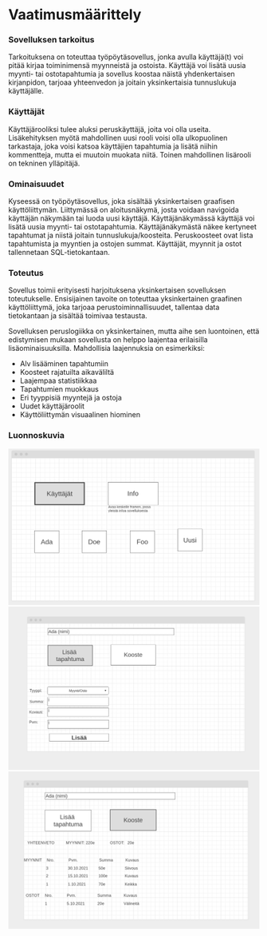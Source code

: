 # Vaatimusmäärittely
### Sovelluksen tarkoitus
Tarkoituksena on toteuttaa työpöytäsovellus, jonka avulla käyttäjä(t) voi pitää kirjaa toiminimensä myynneistä ja ostoista.
Käyttäjä voi lisätä uusia myynti- tai ostotapahtumia ja sovellus koostaa näistä yhdenkertaisen kirjanpidon, tarjoaa yhteenvedon ja joitain yksinkertaisia tunnuslukuja käyttäjälle.

### Käyttäjät
Käyttäjärooliksi tulee aluksi peruskäyttäjä, joita voi olla useita. Lisäkehityksen myötä mahdollinen uusi rooli voisi olla ulkopuolinen tarkastaja, joka voisi katsoa käyttäjien tapahtumia ja lisätä niihin kommentteja, mutta ei muutoin muokata niitä. Toinen mahdollinen lisärooli on tekninen ylläpitäjä.

### Ominaisuudet
Kyseessä on työpöytäsovellus, joka sisältää yksinkertaisen graafisen käyttöliittymän. Liittymässä on aloitusnäkymä, josta voidaan navigoida käyttäjän näkymään tai luoda uusi käyttäjä.
Käyttäjänäkymässä käyttäjä voi lisätä uusia myynti- tai ostotapahtumia. Käyttäjänäkymästä näkee kertyneet tapahtumat ja niistä joitain tunnuslukuja/koosteita. Peruskoosteet ovat lista tapahtumista ja myyntien ja ostojen summat. Käyttäjät, myynnit ja ostot tallennetaan SQL-tietokantaan.

### Toteutus
Sovellus toimii erityisesti harjoituksena yksinkertaisen sovelluksen toteutukselle. Ensisijainen tavoite on toteuttaa yksinkertainen graafinen käyttöliittymä, joka tarjoaa perustoiminnallisuudet, tallentaa data tietokantaan ja sisältää toimivaa testausta.

Sovelluksen peruslogiikka on yksinkertainen, mutta aihe sen luontoinen, että edistymisen mukaan sovellusta on helppo laajentaa erilaisilla lisäominaisuuksilla. Mahdollisia laajennuksia on esimerkiksi:
- Alv lisääminen tapahtumiin
- Koosteet rajatuilta aikaväliltä
- Laajempaa statistiikkaa
- Tapahtumien muokkaus
- Eri tyyppisiä myyntejä ja ostoja
- Uudet käyttäjäroolit
- Käyttöliittymän visuaalinen hiominen

### Luonnoskuvia

![view1](images/view1.png)
![view2](images/view2.png)
![view3](images/view3.png)
